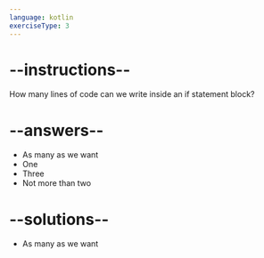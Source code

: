 ```yaml
---
language: kotlin
exerciseType: 3
---
```


# --instructions--

How many lines of code can we write inside an if statement block?

# --answers--

- As many as we want
- One
- Three
- Not more than two

# --solutions--

- As many as we want

